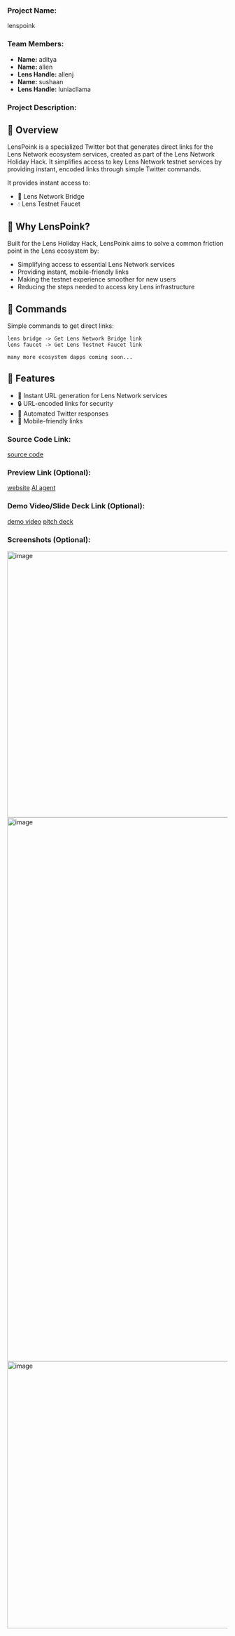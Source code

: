 ### Project Name:
lenspoink

### Team Members:
- **Name:** aditya 
- **Name:** allen 
- **Lens Handle:** allenj
- **Name:** sushaan
- **Lens Handle:** luniacllama


### Project Description:
## 🌟 Overview

LensPoink is a specialized Twitter bot that generates direct links for the Lens Network ecosystem services, created as part of the Lens Network Holiday Hack. It simplifies access to key Lens Network testnet services by providing instant, encoded links through simple Twitter commands.

It provides instant access to:

- 🌉 Lens Network Bridge
- 💧 Lens Testnet Faucet

## 🎯 Why LensPoink?

Built for the Lens Holiday Hack, LensPoink aims to solve a common friction point in the Lens ecosystem by:
- Simplifying access to essential Lens Network services
- Providing instant, mobile-friendly links
- Making the testnet experience smoother for new users
- Reducing the steps needed to access key Lens infrastructure

## 🤖 Commands

Simple commands to get direct links:

```
lens bridge -> Get Lens Network Bridge link
lens faucet -> Get Lens Testnet Faucet link

many more ecosystem dapps coming soon...
```

## 🎯 Features

- 🔗 Instant URL generation for Lens Network services
- 🔒 URL-encoded links for security
- 🤖 Automated Twitter responses
- 📱 Mobile-friendly links

### Source Code Link:
[source code](https://github.com/issa-me-sush/lens-holiday-hack)

### Preview Link (Optional):
[website](lenspoink.vercel.app)
[AI agent](x.com/poinky42)

### Demo Video/Slide Deck Link (Optional):
[demo video](https://drive.google.com/drive/folders/1vL_nqlamwoWXerYknErjeY1M5u7ZfX5e?usp=sharing)
[pitch deck](https://www.canva.com/design/DAGaLGhnOxA/CO8VoCrn2brC3r4eAgiQbg/edit?utm_content=DAGaLGhnOxA&utm_campaign=designshare&utm_medium=link2&utm_source=sharebutton)

### Screenshots (Optional):
<img width="607" alt="image" src="https://github.com/user-attachments/assets/2da1bfa1-4e2a-400e-9354-027befa52b44" />
<img width="1239" alt="image" src="https://github.com/user-attachments/assets/fd300667-abd5-491f-a107-fe195c1275a2" />
<img width="609" alt="image" src="https://github.com/user-attachments/assets/d0a6ea76-9c8d-47df-b1bd-c3167d536049" />



